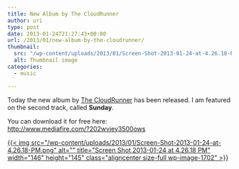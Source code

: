 ```yaml
---
title: New Album by The CloudRunner
author: uri
type: post
date: 2013-01-24T21:27:43+00:00
url: /2013/01/new-album-by-the-cloudrunner/
thumbnail:
  src: "/wp-content/uploads/2013/01/Screen-Shot-2013-01-24-at-4.26.18-PM.png"
  alt: Thumbnail image
categories:
  - music

---
```

Today the new album by <a href="https://www.facebook.com/thecloudrunner" target="_blank">The CloudRunner</a> has been released. I am featured on the second track, called **Sunday**.

You can download it for free here:  
<a href="http://www.mediafire.com/?202wvjey3500ows" target="_blank">http://www.mediafire.com/?202wvjey3500ows</a>

<a href="http://www.mediafire.com/?202wvjey3500ows" target="_blank">{{< img src="/wp-content/uploads/2013/01/Screen-Shot-2013-01-24-at-4.26.18-PM.png" alt="" title="Screen Shot 2013-01-24 at 4.26.18 PM" width="146" height="145" class="aligncenter size-full wp-image-1702" >}}</a>